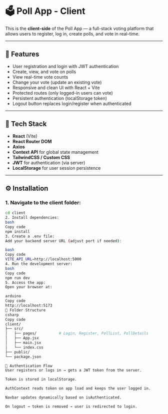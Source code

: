 # 🗳️ Poll App - Client

This is the **client-side** of the Poll App — a full-stack voting platform that allows users to register, log in, create polls, and vote in real-time.

---

## 🚀 Features

- User registration and login with JWT authentication
- Create, view, and vote on polls
- View real-time vote counts
- Change your vote (update an existing vote)
- Responsive and clean UI with React + Vite
- Protected routes (only logged-in users can vote)
- Persistent authentication (localStorage token)
- Logout button replaces login/register when authenticated

---

## 🧰 Tech Stack

- **React** (Vite)
- **React Router DOM**
- **Axios**
- **Context API** for global state management
- **TailwindCSS / Custom CSS**
- **JWT** for authentication (via server)
- **LocalStorage** for user session persistence

---

## ⚙️ Installation

### 1. Navigate to the client folder:

```bash
cd client
2. Install dependencies:
bash
Copy code
npm install
3. Create a .env file:
Add your backend server URL (adjust port if needed):

bash
Copy code
VITE_API_URL=http://localhost:5000
4. Run the development server:
bash
Copy code
npm run dev
5. Access the app:
Open your browser at:

arduino
Copy code
http://localhost:5173
🧩 Folder Structure
csharp
Copy code
client/
├── src/
│   ├── pages/          # Login, Register, PollList, PollDetails
│   ├── App.jsx
│   ├── main.jsx
│   └── index.css
├── public/
└── package.json

🔐 Authentication Flow
User registers or logs in → gets a JWT token from the server.

Token is stored in localStorage.

AuthContext reads token on app load and keeps the user logged in.

Navbar updates dynamically based on isAuthenticated.

On logout → token is removed → user is redirected to login.
```
